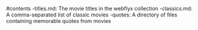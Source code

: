 #contents
-titles.md: The movie titles in the webflyx collection
-classics.md: A comma-separated list of classic movies
-quotes: A directory of files containing memorable quotes from movies
